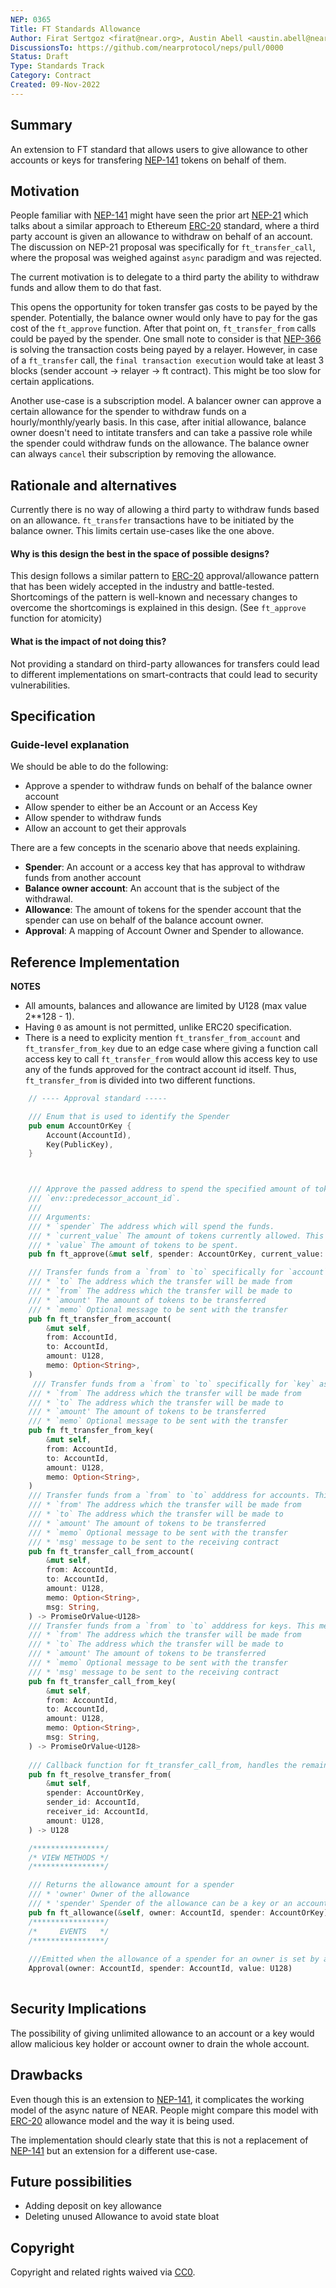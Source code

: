 ```yaml
---
NEP: 0365
Title: FT Standards Allowance
Author: Firat Sertgoz <firat@near.org>, Austin Abell <austin.abell@near.org
DiscussionsTo: https://github.com/nearprotocol/neps/pull/0000
Status: Draft
Type: Standards Track
Category: Contract
Created: 09-Nov-2022
---
```


## Summary

An extension to FT standard that allows users to give allowance to other accounts or keys for transfering [NEP-141] tokens on behalf of them. 

## Motivation
People familiar with [NEP-141] might have seen the prior art [NEP-21] which talks about a similar approach to Ethereum [ERC-20] standard, where a third party account is given an allowance to withdraw on behalf of an account. The discussion on NEP-21 proposal was specifically for `ft_transfer_call`, where the proposal was weighed against `async` paradigm and was rejected. 

The current motivation is to delegate to a third party the ability to withdraw funds and allow them to do that fast.

This opens the opportunity for token transfer gas costs to be payed by the spender. Potentially, the balance owner would only have to pay for the gas cost of the `ft_approve` function. After that point on, `ft_transfer_from` calls could be payed by the spender. One small note to consider is that [NEP-366] is solving the transaction costs being payed by a relayer. However, in case of a `ft_transfer` call, the `final transaction execution` would take at least 3 blocks (sender account -> relayer -> ft contract). This might be too slow for certain applications. 

Another use-case is a subscription model. A balancer owner can approve a certain allowance for the spender to withdraw funds on a hourly/monthly/yearly basis. In this case, after initial allowance, balance owner doesn't need to intitate transfers and can take a passive role while the spender could withdraw funds on the allowance. The balance owner can always `cancel` their subscription by removing the allowance. 


## Rationale and alternatives
Currently there is no way of allowing a third party to withdraw funds based on an allowance. `ft_transfer` transactions have to be initiated by the balance owner. This limits certain use-cases like the one above.

#### Why is this design the best in the space of possible designs?

This design follows a similar pattern to [ERC-20] approval/allowance pattern that has been widely accepted in the industry and battle-tested. Shortcomings of the pattern is well-known and necessary changes to overcome the shortcomings is explained in this design. (See `ft_approve` function for atomicity)


#### What is the impact of not doing this?

Not providing a standard on third-party allowances for transfers could lead to different implementations on smart-contracts that could lead to security vulnerabilities. 


## Specification

### Guide-level explanation

We should be able to do the following:
- Approve a spender to withdraw funds on behalf of the balance owner account
- Allow spender to either be an Account or an Access Key
- Allow spender to withdraw funds
- Allow an account to get their approvals

There are a few concepts in the scenario above that needs explaining.

- **Spender**: An account or a access key that has approval to withdraw funds from another account
-  **Balance owner account**: An account that is the subject of the withdrawal. 
-  **Allowance**: The amount of tokens for the spender account that the spender can use on behalf of the balance account owner.
-  **Approval**: A mapping of Account Owner and Spender to allowance.


## Reference Implementation

**NOTES**

- All amounts, balances and allowance are limited by U128 (max value 2**128 - 1).
- Having `0` as amount is not permitted, unlike ERC20 specification.
- There is a need to explicity mention `ft_transfer_from_account` and `ft_transfer_from_key` due to an edge case where giving a function call access key to call `ft_transfer_from` would allow this access key to use any of the funds approved for the contract account id itself. Thus, `ft_transfer_from` is divided into two different functions.

```rs
    // ---- Approval standard -----

    /// Enum that is used to identify the Spender
    pub enum AccountOrKey {
        Account(AccountId),
        Key(PublicKey),
    }



    /// Approve the passed address to spend the specified amount of tokens on behalf of
    /// `env::predecessor_account_id`.
    ///
    /// Arguments:
    /// * `spender` The address which will spend the funds.
    /// * `current_value` The amount of tokens currently allowed. This is used to ensure atomicity.
    /// * `value` The amount of tokens to be spent.
    pub fn ft_approve(&mut self, spender: AccountOrKey, current_value: U128, value: U128)

    /// Transfer funds from a `from` to `to` specifically for `account` as spender
    /// * `to` The address which the transfer will be made from
    /// * `from` The address which the transfer will be made to
    /// * `amount' The amount of tokens to be transferred
    /// * `memo` Optional message to be sent with the transfer
    pub fn ft_transfer_from_account(
        &mut self,
        from: AccountId,
        to: AccountId,
        amount: U128,
        memo: Option<String>,
    )
     /// Transfer funds from a `from` to `to` specifically for `key` as spender
    /// * `from` The address which the transfer will be made from
    /// * `to` The address which the transfer will be made to
    /// * `amount' The amount of tokens to be transferred
    /// * `memo` Optional message to be sent with the transfer
    pub fn ft_transfer_from_key(
        &mut self,
        from: AccountId,
        to: AccountId,
        amount: U128,
        memo: Option<String>,
    )
    /// Transfer funds from a `from` to `to` adddress for accounts. This method is specifically for cross-contract calls and returns a promise
    /// * `from' The address which the transfer will be made from
    /// * `to` The address which the transfer will be made to
    /// * `amount' The amount of tokens to be transferred
    /// * `memo` Optional message to be sent with the transfer
    /// * 'msg' message to be sent to the receiving contract
    pub fn ft_transfer_call_from_account(
        &mut self,
        from: AccountId,
        to: AccountId,
        amount: U128,
        memo: Option<String>,
        msg: String,
    ) -> PromiseOrValue<U128>
    /// Transfer funds from a `from` to `to` adddress for keys. This method is specifically for cross-contract calls and returns a promise
    /// * `from' The address which the transfer will be made from
    /// * `to` The address which the transfer will be made to
    /// * `amount' The amount of tokens to be transferred
    /// * `memo` Optional message to be sent with the transfer
    /// * 'msg' message to be sent to the receiving contract
    pub fn ft_transfer_call_from_key(
        &mut self,
        from: AccountId,
        to: AccountId,
        amount: U128,
        memo: Option<String>,
        msg: String,
    ) -> PromiseOrValue<U128>
    
    /// Callback function for ft_transfer_call_from, handles the remaining allowance. Increases the current allowance by the unused amount. 
    pub fn ft_resolve_transfer_from(
        &mut self,
        spender: AccountOrKey,
        sender_id: AccountId,
        receiver_id: AccountId,
        amount: U128,
    ) -> U128

    /****************/
    /* VIEW METHODS */
    /****************/

    /// Returns the allowance amount for a spender
    /// * 'owner' Owner of the allowance
    /// * 'spender' Spender of the allowance can be a key or an account
    pub fn ft_allowance(&self, owner: AccountId, spender: AccountOrKey) -> 
    /****************/
    /*     EVENTS   */
    /****************/
    
    ///Emitted when the allowance of a spender for an owner is set by a call to approve. value is the new allowance.
    Approval(owner: AccountId, spender: AccountId, value: U128)
    
```


## Security Implications

The possibility of giving unlimited allowance to an account or a key would allow malicious key holder or account owner to drain the whole account. 



## Drawbacks 

Even though this is an extension to [NEP-141], it complicates the working model of the async nature of NEAR. People might compare this model with [ERC-20] allowance model and the way it is being used.

The implementation should clearly state that this is not a replacement of [NEP-141] but an extension for a different use-case.




## Future possibilities

- Adding deposit on key allowance
- Deleting unused Allowance to avoid state bloat

## Copyright
[copyright]: #copyright

Copyright and related rights waived via [CC0](https://creativecommons.org/publicdomain/zero/1.0/).

[ERC-20]: https://eips.ethereum.org/EIPS/eip-20
[NEP-141]: https://github.com/near/NEPs/blob/master/neps/nep-0141.md
[NEP-21]: https://github.com/near/NEPs/pull/21
[NEP-366]: https://github.com/near/NEPs/pull/366